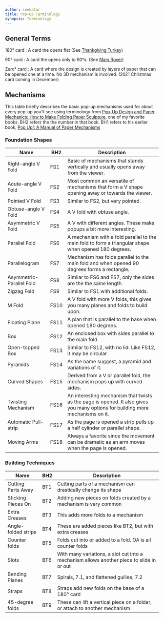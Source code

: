```yaml
---
author: seekatar
title: Pop-Up Terminology
synopsis: Terminology
---
```


## General Terms

180&deg; card
: A card the opens flat (See [Thankgiving Turkey](/2021/10/30/thanksgiving-turkey.html))

90&deg; card
: A card the opens only to 90&deg;s. (See [Mars Rover](/2021/03/28/mars-rover.html))

Zero&deg; card
: A card where the design is created by layers of paper that can be opened one at a time. No 3D mechanism is involved. (2021 Christmas card coming in December)

## Mechanisms

This table briefly describes the basic pop-up mechanisms used for about every pop-up you'll see using terminology from [Pop-Up Design and Paper Mechanics: How to Make Folding Paper Sculpture](/2021/01/01/pop-up-books.html#pop-up-design-and-paper-mechanics:-how-to-make-folding-paper-sculpture), one of my favorite books. BH2 refers the the number in that book. BH1 refers to his earlier book, [Pop Up!: A Manual of Paper Mechanisms](/2021/01/01/pop-up-books.html#pop-up!:-a-manual-of-paper-mechanisms)

### Foundation Shapes

| Name                     | BH2  | Description                                                                                                                    |
| ------------------------ | ---- | ------------------------------------------------------------------------------------------------------------------------------ |
| Right-angle V Fold       | FS1  | Basic of mechanisms that stands vertically and usually opens away from the viewer.                                             |
| Acute-angle V Fold       | FS2  | Most common an versatile of mechanisms that form a V shape opening away or towards the viewer.                                 |
| Pointed V Fold           | FS3  | Similar to FS2, but very pointed.                                                                                              |
| Obtuse-angle V Fold      | FS4  | A V fold with obtuse angle.                                                                                                    |
| Asymmetric V Fold        | FS5  | A V with different angles. These make popups a bit more interesting.                                                           |
| Parallel Fold            | FS6  | A mechanism with a fold parallel to the main fold to form a triangular shape when opened 180 degrees.                          |
| Parallelogram            | FS7  | Mechanism has folds parallel to the main fold and when opened 90 degrees forms a rectangle.                                    |
| Asymmetric-Parallel Fold | FS8  | Similar to FS6 and FS7, only the sides are the the same length.                                                                |
| Zigzag Fold              | FS9  | Similar to FS1 with additional folds.                                                                                          |
| M Fold                   | FS10 | A V fold with more V folds, this gives you many planes and folds to build upon.                                                |
| Floating Plane           | FS11 | A plan that is parallel to the base when opened 180 degrees.                                                                   |
| Box                      | FS12 | An enclosed box with sides parallel to the main fold.                                                                          |
| Open-topped Box          | FS13 | Similar to FS12, with no lid. Like FS12, it may be circular                                                                    |
| Pyramids                 | FS14 | As the name suggest, a pyramid and variations of it.                                                                           |
| Curved Shapes            | FS15 | Derived from a V or parallel fold, the mechanism pops up with curved sides.                                                    |
| Twisting Mechanism       | FS16 | An interesting mechanism that twists as the page is opened. It also gives you many options for building more mechanisms on it. |
| Automatic Pull-strip     | FS17 | As the page is opened a strip pulls up a half cylinder or parallel shape.                                                      |
| Moving Arms              | FS18 | Always a favorite since the movement can be dramatic as an arm moves when the page is opened.                                  |

### Building Techniques

| Name                | BH2 | Description                                                                               |
| ------------------- | --- | ----------------------------------------------------------------------------------------- |
| Cutting Parts Away  | BT1 | Cutting parts of a mechanism can drastically change its shape                             |
| Sticking Pieces On  | BT2 | Adding new pieces on folds created by a mechanism is very common                          |
| Extra Creases       | BT3 | This adds more folds to a mechanism                                                       |
| Angle-folded strips | BT4 | These are added pieces like BT2, but with extra creases                                   |
| Counter folds       | BT5 | Folds cut into or added to a fold. OA is all counter folds                                |
| Slots               | BT6 | With many variations, a slot cut into a mechanism allows another piece to slide in or out |
| Bending Planes      | BT7 | Spirals, 7.1, and flattened gullies, 7.2                                                  |
| Straps              | BT8 | Straps add new folds on the base of a 180&deg; card                                       |
| 45-degree folds     | BT9 | These can lift a vertical piece on a folder, or attach to another mechanism               |
